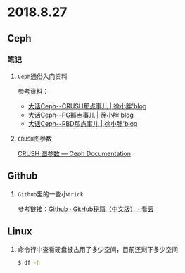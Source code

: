 # 2018.8.27

## Ceph

### 笔记

1. `Ceph`通俗入门资料

   参考资料：

   * [大话Ceph--CRUSH那点事儿 | 徐小胖'blog](http://xuxiaopang.com/2016/11/08/easy-ceph-CRUSH/)
   * [大话Ceph--PG那点事儿 | 徐小胖'blog](http://www.xuxiaopang.com/2016/10/09/easy-ceph-PG/)
   * [大话Ceph--RBD那点事儿 | 徐小胖'blog](http://xuxiaopang.com/2016/10/13/easy-ceph-RBD/)

2. `CRUSH`图参数

   [CRUSH 图参数 — Ceph Documentation](http://docs.ceph.org.cn/rados/operations/crush-map/#id16)

 ## Github

1. `Github`里的一些小`trick`

   参考链接：[Github · GitHub秘籍（中文版） · 看云](https://www.kancloud.cn/thinkphp/github-tips/37873)

## Linux

1. 命令行中查看硬盘被占用了多少空间，目前还剩下多少空间

   ```bash
   $ df -h
   ```
